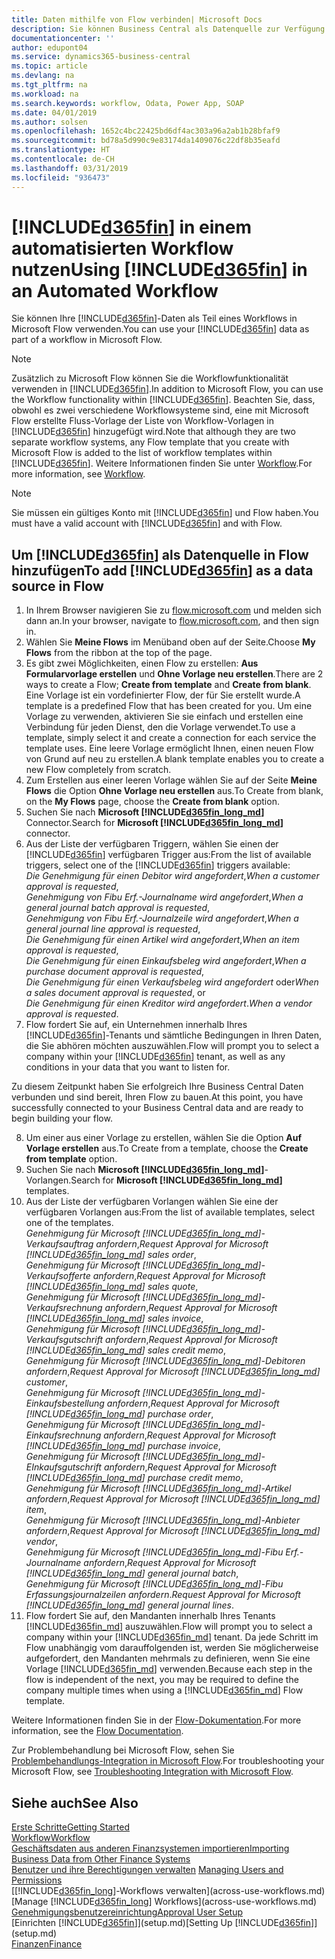 ```yaml
---
title: Daten mithilfe von Flow verbinden| Microsoft Docs
description: Sie können Business Central als Datenquelle zur Verfügung stellen und eine OData-URL Ihrer Webdienste festlegen, um eine Geschäfts-App mithilfe einem automatisierten Workflow erstellen.
documentationcenter: ''
author: edupont04
ms.service: dynamics365-business-central
ms.topic: article
ms.devlang: na
ms.tgt_pltfrm: na
ms.workload: na
ms.search.keywords: workflow, Odata, Power App, SOAP
ms.date: 04/01/2019
ms.author: solsen
ms.openlocfilehash: 1652c4bc22425bd6df4ac303a96a2ab1b28bfaf9
ms.sourcegitcommit: bd78a5d990c9e83174da1409076c22df8b35eafd
ms.translationtype: HT
ms.contentlocale: de-CH
ms.lasthandoff: 03/31/2019
ms.locfileid: "936473"
---
```

# <a name="using-included365finincludesd365finmdmd-in-an-automated-workflow"></a><span data-ttu-id="a9109-103">[!INCLUDE[d365fin](includes/d365fin_md.md)] in einem automatisierten Workflow nutzen</span><span class="sxs-lookup"><span data-stu-id="a9109-103">Using [!INCLUDE[d365fin](includes/d365fin_md.md)] in an Automated Workflow</span></span>
<span data-ttu-id="a9109-104">Sie können Ihre [!INCLUDE[d365fin](includes/d365fin_md.md)]-Daten als Teil eines Workflows in Microsoft Flow verwenden.</span><span class="sxs-lookup"><span data-stu-id="a9109-104">You can use your [!INCLUDE[d365fin](includes/d365fin_md.md)] data as part of a workflow in Microsoft Flow.</span></span>

> [!NOTE]
> <span data-ttu-id="a9109-105">Zusätzlich zu Microsoft Flow können Sie die Workflowfunktionalität verwenden in [!INCLUDE[d365fin](includes/d365fin_md.md)].</span><span class="sxs-lookup"><span data-stu-id="a9109-105">In addition to Microsoft Flow, you can use the Workflow functionality within [!INCLUDE[d365fin](includes/d365fin_md.md)].</span></span> <span data-ttu-id="a9109-106">Beachten Sie, dass, obwohl es zwei verschiedene Workflowsysteme sind, eine mit Microsoft Flow erstellte Fluss-Vorlage der Liste von Workflow-Vorlagen in [!INCLUDE[d365fin](includes/d365fin_md.md)] hinzugefügt wird.</span><span class="sxs-lookup"><span data-stu-id="a9109-106">Note that although they are two separate workflow systems, any Flow template that you create with Microsoft Flow is added to the list of workflow templates within [!INCLUDE[d365fin](includes/d365fin_md.md)].</span></span> <span data-ttu-id="a9109-107">Weitere Informationen finden Sie unter [Workflow](across-workflow.md).</span><span class="sxs-lookup"><span data-stu-id="a9109-107">For more information, see [Workflow](across-workflow.md).</span></span>  

> [!NOTE]  
>   <span data-ttu-id="a9109-108">Sie müssen ein gültiges Konto mit [!INCLUDE[d365fin](includes/d365fin_md.md)] und Flow haben.</span><span class="sxs-lookup"><span data-stu-id="a9109-108">You must have a valid account with [!INCLUDE[d365fin](includes/d365fin_md.md)] and with Flow.</span></span>  

## <a name="to-add-included365finincludesd365finmdmd-as-a-data-source-in-flow"></a><span data-ttu-id="a9109-109">Um [!INCLUDE[d365fin](includes/d365fin_md.md)] als Datenquelle in Flow hinzufügen</span><span class="sxs-lookup"><span data-stu-id="a9109-109">To add [!INCLUDE[d365fin](includes/d365fin_md.md)] as a data source in Flow</span></span>
1. <span data-ttu-id="a9109-110">In Ihrem Browser navigieren Sie zu [flow.microsoft.com](https://flow.microsoft.com/en-us/) und melden sich dann an.</span><span class="sxs-lookup"><span data-stu-id="a9109-110">In your browser, navigate to [flow.microsoft.com](https://flow.microsoft.com/en-us/), and then sign in.</span></span>
2. <span data-ttu-id="a9109-111">Wählen Sie **Meine Flows** im Menüband oben auf der Seite.</span><span class="sxs-lookup"><span data-stu-id="a9109-111">Choose **My Flows** from the ribbon at the top of the page.</span></span>
3. <span data-ttu-id="a9109-112">Es gibt zwei Möglichkeiten, einen Flow zu erstellen: **Aus Formularvorlage erstellen** und **Ohne Vorlage neu erstellen**.</span><span class="sxs-lookup"><span data-stu-id="a9109-112">There are 2 ways to create a Flow; **Create from template** and **Create from blank**.</span></span> <span data-ttu-id="a9109-113">Eine Vorlage ist ein vordefinierter Flow, der für Sie erstellt wurde.</span><span class="sxs-lookup"><span data-stu-id="a9109-113">A template is a predefined Flow that has been created for you.</span></span>  <span data-ttu-id="a9109-114">Um eine Vorlage zu verwenden, aktivieren Sie sie einfach und erstellen eine Verbindung für jeden Dienst, den die Vorlage verwendet.</span><span class="sxs-lookup"><span data-stu-id="a9109-114">To use a template, simply select it and create a connection for each service the template uses.</span></span> <span data-ttu-id="a9109-115">Eine leere Vorlage ermöglicht Ihnen, einen neuen Flow von Grund auf neu zu erstellen.</span><span class="sxs-lookup"><span data-stu-id="a9109-115">A blank template enables you to create a new Flow completely from scratch.</span></span>
4. <span data-ttu-id="a9109-116">Zum Erstellen aus einer leeren Vorlage wählen Sie auf der Seite **Meine Flows** die Option **Ohne Vorlage neu erstellen** aus.</span><span class="sxs-lookup"><span data-stu-id="a9109-116">To Create from blank, on the **My Flows** page, choose the **Create from blank** option.</span></span>
5. <span data-ttu-id="a9109-117">Suchen Sie nach **Microsoft [!INCLUDE[d365fin_long_md](includes/d365fin_long_md.md)]** Connector.</span><span class="sxs-lookup"><span data-stu-id="a9109-117">Search for **Microsoft [!INCLUDE[d365fin_long_md](includes/d365fin_long_md.md)]** connector.</span></span>
6. <span data-ttu-id="a9109-118">Aus der Liste der verfügbaren Triggern, wählen Sie einen der [!INCLUDE[d365fin](includes/d365fin_md.md)] verfügbaren Trigger aus:</span><span class="sxs-lookup"><span data-stu-id="a9109-118">From the list of available triggers, select one of the [!INCLUDE[d365fin](includes/d365fin_md.md)] triggers available:</span></span>  
    <span data-ttu-id="a9109-119">*Die Genehmigung für einen Debitor wird angefordert*,</span><span class="sxs-lookup"><span data-stu-id="a9109-119">*When a customer approval is requested*,</span></span>  
    <span data-ttu-id="a9109-120">*Genehmigung von Fibu Erf.-Journalname wird angefordert*,</span><span class="sxs-lookup"><span data-stu-id="a9109-120">*When a general journal batch approval is requested*,</span></span>  
    <span data-ttu-id="a9109-121">*Genehmigung von Fibu Erf.-Journalzeile wird angefordert*,</span><span class="sxs-lookup"><span data-stu-id="a9109-121">*When a general journal line approval is requested*,</span></span>  
    <span data-ttu-id="a9109-122">*Die Genehmigung für einen Artikel wird angefordert*,</span><span class="sxs-lookup"><span data-stu-id="a9109-122">*When an item approval is requested*,</span></span>  
    <span data-ttu-id="a9109-123">*Die Genehmigung für einen Einkaufsbeleg wird angefordert*,</span><span class="sxs-lookup"><span data-stu-id="a9109-123">*When a purchase document approval is requested*,</span></span>  
    <span data-ttu-id="a9109-124">*Die Genehmigung für einen Verkaufsbeleg wird angefordert* oder</span><span class="sxs-lookup"><span data-stu-id="a9109-124">*When a sales document approval is requested*, or</span></span>  
    <span data-ttu-id="a9109-125">*Die Genehmigung für einen Kreditor wird angefordert*.</span><span class="sxs-lookup"><span data-stu-id="a9109-125">*When a vendor approval is requested*.</span></span>
7. <span data-ttu-id="a9109-126">Flow fordert Sie auf, ein Unternehmen innerhalb Ihres [!INCLUDE[d365fin](includes/d365fin_md.md)]-Tenants und sämtliche Bedingungen in Ihren Daten, die Sie abhören möchten auszuwählen.</span><span class="sxs-lookup"><span data-stu-id="a9109-126">Flow will prompt you to select a company within your [!INCLUDE[d365fin](includes/d365fin_md.md)] tenant, as well as any conditions in your data that you want to listen for.</span></span>

<span data-ttu-id="a9109-127">Zu diesem Zeitpunkt haben Sie erfolgreich Ihre Business Central Daten verbunden und sind bereit, Ihren Flow zu bauen.</span><span class="sxs-lookup"><span data-stu-id="a9109-127">At this point, you have successfully connected to your Business Central data and are ready to begin building your flow.</span></span>

8. <span data-ttu-id="a9109-128">Um einer aus einer Vorlage zu erstellen, wählen Sie die Option **Auf Vorlage erstellen** aus.</span><span class="sxs-lookup"><span data-stu-id="a9109-128">To Create from a template, choose the **Create from template** option.</span></span>
9. <span data-ttu-id="a9109-129">Suchen Sie nach **Microsoft [!INCLUDE[d365fin_long_md](includes/d365fin_long_md.md)]**-Vorlangen.</span><span class="sxs-lookup"><span data-stu-id="a9109-129">Search for **Microsoft [!INCLUDE[d365fin_long_md](includes/d365fin_long_md.md)]** templates.</span></span>
10. <span data-ttu-id="a9109-130">Aus der Liste der verfügbaren Vorlangen wählen Sie eine der verfügbaren Vorlangen aus:</span><span class="sxs-lookup"><span data-stu-id="a9109-130">From the list of available templates, select one of the templates.</span></span>  
    <span data-ttu-id="a9109-131">*Genehmigung für Microsoft [!INCLUDE[d365fin_long_md](includes/d365fin_long_md.md)]-Verkaufsauftrag anfordern*,</span><span class="sxs-lookup"><span data-stu-id="a9109-131">*Request Approval for Microsoft [!INCLUDE[d365fin_long_md](includes/d365fin_long_md.md)] sales order*,</span></span>  
    <span data-ttu-id="a9109-132">*Genehmigung für Microsoft [!INCLUDE[d365fin_long_md](includes/d365fin_long_md.md)]-Verkaufsofferte anfordern*,</span><span class="sxs-lookup"><span data-stu-id="a9109-132">*Request Approval for Microsoft [!INCLUDE[d365fin_long_md](includes/d365fin_long_md.md)] sales quote*,</span></span>  
    <span data-ttu-id="a9109-133">*Genehmigung für Microsoft [!INCLUDE[d365fin_long_md](includes/d365fin_long_md.md)]-Verkaufsrechnung anfordern*,</span><span class="sxs-lookup"><span data-stu-id="a9109-133">*Request Approval for Microsoft [!INCLUDE[d365fin_long_md](includes/d365fin_long_md.md)] sales invoice*,</span></span>  
    <span data-ttu-id="a9109-134">*Genehmigung für Microsoft [!INCLUDE[d365fin_long_md](includes/d365fin_long_md.md)]-Verkaufsgutschrift anfordern*,</span><span class="sxs-lookup"><span data-stu-id="a9109-134">*Request Approval for Microsoft [!INCLUDE[d365fin_long_md](includes/d365fin_long_md.md)] sales credit memo*,</span></span>  
    <span data-ttu-id="a9109-135">*Genehmigung für Microsoft [!INCLUDE[d365fin_long_md](includes/d365fin_long_md.md)]-Debitoren anfordern*,</span><span class="sxs-lookup"><span data-stu-id="a9109-135">*Request Approval for Microsoft [!INCLUDE[d365fin_long_md](includes/d365fin_long_md.md)] customer*,</span></span>  
    <span data-ttu-id="a9109-136">*Genehmigung für Microsoft [!INCLUDE[d365fin_long_md](includes/d365fin_long_md.md)]-Einkaufsbestellung anfordern*,</span><span class="sxs-lookup"><span data-stu-id="a9109-136">*Request Approval for Microsoft [!INCLUDE[d365fin_long_md](includes/d365fin_long_md.md)] purchase order*,</span></span>  
    <span data-ttu-id="a9109-137">*Genehmigung für Microsoft [!INCLUDE[d365fin_long_md](includes/d365fin_long_md.md)]-Einkaufsrechnung anfordern*,</span><span class="sxs-lookup"><span data-stu-id="a9109-137">*Request Approval for Microsoft [!INCLUDE[d365fin_long_md](includes/d365fin_long_md.md)] purchase invoice*,</span></span>  
    <span data-ttu-id="a9109-138">*Genehmigung für Microsoft [!INCLUDE[d365fin_long_md](includes/d365fin_long_md.md)]-EInkaufsgutschrift anfordern*,</span><span class="sxs-lookup"><span data-stu-id="a9109-138">*Request Approval for Microsoft [!INCLUDE[d365fin_long_md](includes/d365fin_long_md.md)] purchase credit memo*,</span></span>  
    <span data-ttu-id="a9109-139">*Genehmigung für Microsoft [!INCLUDE[d365fin_long_md](includes/d365fin_long_md.md)]-Artikel anfordern*,</span><span class="sxs-lookup"><span data-stu-id="a9109-139">*Request Approval for Microsoft [!INCLUDE[d365fin_long_md](includes/d365fin_long_md.md)] item*,</span></span>  
    <span data-ttu-id="a9109-140">*Genehmigung für Microsoft [!INCLUDE[d365fin_long_md](includes/d365fin_long_md.md)]-Anbieter anfordern*,</span><span class="sxs-lookup"><span data-stu-id="a9109-140">*Request Approval for Microsoft [!INCLUDE[d365fin_long_md](includes/d365fin_long_md.md)] vendor*,</span></span>  
    <span data-ttu-id="a9109-141">*Genehmigung für Microsoft [!INCLUDE[d365fin_long_md](includes/d365fin_long_md.md)]-Fibu Erf.-Journalname anfordern*,</span><span class="sxs-lookup"><span data-stu-id="a9109-141">*Request Approval for Microsoft [!INCLUDE[d365fin_long_md](includes/d365fin_long_md.md)] general journal batch*,</span></span>  
    <span data-ttu-id="a9109-142">*Genehmigung für Microsoft [!INCLUDE[d365fin_long_md](includes/d365fin_long_md.md)]-Fibu Erfassungsjournalzeilen anfordern*.</span><span class="sxs-lookup"><span data-stu-id="a9109-142">*Request Approval for Microsoft [!INCLUDE[d365fin_long_md](includes/d365fin_long_md.md)] general journal lines*.</span></span>  
11. <span data-ttu-id="a9109-143">Flow fordert Sie auf, den Mandanten innerhalb Ihres Tenants [!INCLUDE[d365fin_md](includes/d365fin_md.md)] auszuwählen.</span><span class="sxs-lookup"><span data-stu-id="a9109-143">Flow will prompt you to select a company within your [!INCLUDE[d365fin_md](includes/d365fin_md.md)] tenant.</span></span> <span data-ttu-id="a9109-144">Da jede Schritt im Flow unabhängig vom darauffolgenden ist, werden Sie möglicherweise aufgefordert, den Mandanten mehrmals zu definieren, wenn Sie eine Vorlage [!INCLUDE[d365fin_md](includes/d365fin_md.md)] verwenden.</span><span class="sxs-lookup"><span data-stu-id="a9109-144">Because each step in the flow is independent of the next, you may be required to define the company multiple times when using a [!INCLUDE[d365fin_md](includes/d365fin_md.md)] Flow template.</span></span>

<span data-ttu-id="a9109-145">Weitere Informationen finden Sie in der [Flow-Dokumentation](https://docs.microsoft.com/en-us/flow/getting-started).</span><span class="sxs-lookup"><span data-stu-id="a9109-145">For more information, see the [Flow Documentation](https://docs.microsoft.com/en-us/flow/getting-started).</span></span>

<span data-ttu-id="a9109-146">Zur Problembehandlung bei Microsoft Flow, sehen Sie [Problembehandlungs-Integration in Microsoft Flow](across-troubleshooting-how-use-financials-data-source-flow.md).</span><span class="sxs-lookup"><span data-stu-id="a9109-146">For troubleshooting your Microsoft Flow, see [Troubleshooting Integration with Microsoft Flow](across-troubleshooting-how-use-financials-data-source-flow.md).</span></span>

## <a name="see-also"></a><span data-ttu-id="a9109-147">Siehe auch</span><span class="sxs-lookup"><span data-stu-id="a9109-147">See Also</span></span>
[<span data-ttu-id="a9109-148">Erste Schritte</span><span class="sxs-lookup"><span data-stu-id="a9109-148">Getting Started</span></span>](product-get-started.md)  
[<span data-ttu-id="a9109-149">Workflow</span><span class="sxs-lookup"><span data-stu-id="a9109-149">Workflow</span></span>](across-workflow.md)  
[<span data-ttu-id="a9109-150">Geschäftsdaten aus anderen Finanzsystemen importieren</span><span class="sxs-lookup"><span data-stu-id="a9109-150">Importing Business Data from Other Finance Systems</span></span>](across-import-data-configuration-packages.md)  
<span data-ttu-id="a9109-151">[Benutzer und ihre Berechtigungen verwalten](ui-how-users-permissions.md) </span><span class="sxs-lookup"><span data-stu-id="a9109-151">[Managing Users and Permissions](ui-how-users-permissions.md) </span></span>  
<span data-ttu-id="a9109-152">[[!INCLUDE[d365fin_long](includes/d365fin_long_md.md)]-Workflows verwalten](across-use-workflows.md)</span><span class="sxs-lookup"><span data-stu-id="a9109-152">[Manage [!INCLUDE[d365fin_long](includes/d365fin_long_md.md)] Workflows](across-use-workflows.md)</span></span>  
[<span data-ttu-id="a9109-153">Genehmigungsbenutzereinrichtung</span><span class="sxs-lookup"><span data-stu-id="a9109-153">Approval User Setup</span></span>](across-how-to-set-up-approval-users.md)  
<span data-ttu-id="a9109-154">[Einrichten [!INCLUDE[d365fin](includes/d365fin_md.md)]](setup.md)</span><span class="sxs-lookup"><span data-stu-id="a9109-154">[Setting Up [!INCLUDE[d365fin](includes/d365fin_md.md)]](setup.md)</span></span>  
[<span data-ttu-id="a9109-155">Finanzen</span><span class="sxs-lookup"><span data-stu-id="a9109-155">Finance</span></span>](finance.md)  
